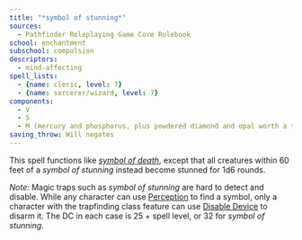 ```yaml
---
title: "*symbol of stunning*"
sources:
  - Pathfinder Roleplaying Game Core Rulebook
school: enchantment
subschool: compulsion
descriptors:
  - mind-affecting
spell_lists:
  - {name: cleric, level: 7}
  - {name: sorcerer/wizard, level: 7}
components:
  - V
  - S
  - M (mercury and phosphorus, plus powdered diamond and opal worth a total of 5,000 gp)
saving_throw: Will negates
---
```


This spell functions like [*symbol of death*](/spells/symbol-of-death/), except that all creatures within 60 feet of a *symbol of stunning* instead become stunned for 1d6 rounds.

*Note:* Magic traps such as *symbol of stunning* are hard to detect and disable. While any character can use [Perception](/skills/perception/) to find a symbol, only a character with the trapfinding class feature can use [Disable Device](/skills/disable-device/) to disarm it. The DC in each case is 25 + spell level, or 32 for *symbol of stunning*.

